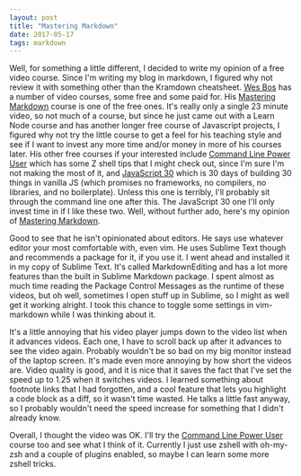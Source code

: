 ```yaml
---
layout: post
title: "Mastering Markdown"
date: 2017-05-17
tags: markdown
---
```


Well, for something a little different, I decided to write my opinion of a 
free video course.  Since I'm writing my blog in markdown, I figured why 
not review it with something other than the Kramdown cheatsheet.
[Wes Bos](http://wesbos.com/)
has a number of video courses, some free and some paid for.  His 
[Mastering Markdown](https://masteringmarkdown.com/) course is one of the free 
ones.  It's really only a single 23 minute video, so not much of a course, but 
since he just came out with a Learn Node course and has another longer free 
course of Javascript projects, I figured why not try the little course to get 
a feel for his teaching style and see if I want to invest any more time 
and/or money in more of
his courses later.  His other free courses if your interested include
[Command Line Power User](https://commandlinepoweruser.com/) which has some
Z shell tips that I might check out, since I'm sure I'm not making the most 
of it, and [JavaScript 30](https://javascript30.com/)
which is 30 days of building 
30 things in vanilla JS (which promises no frameworks, no compilers, no 
libraries, and no boilerplate).  Unless this one is terribly, I'll probably 
sit through the command line one after this.  The JavaScript 30 one I'll 
only invest time in if I like these two.  Well, without further ado, here's 
my opinion of [Mastering Markdown](https://masteringmarkdown.com/).

Good to see that he isn't opinionated about editors.  He says use whatever 
editor your most comfortable with, even vim.  He uses Sublime Text though 
and recommends a package for it, if you use it.  I went ahead and installed
it in my copy of Sublime Text.  It's called MarkdownEditing and has a lot
more features than the built in Sublime Markdown package.  I spent almost 
as much time reading the Package Control Messages as the runtime of these 
videos, but oh well, sometimes I open stuff up in Sublime, so I might as 
well get it working alright.  I took this chance to toggle some settings
in vim-markdown while I was thinking about it.

It's a little annoying that his video player jumps down to the video list
when it advances videos.  Each one, I have to scroll back up after it 
advances to see the video again.  Probably wouldn't be so bad on my big 
monitor instead of the laptop screen.  It's made even more annoying by how
short the videos are. Video quality is good, and it is nice that it saves
the fact that I've set the speed up to 1.25 when it switches videos.  I 
learned something about footnote links that I had forgotten, and a cool 
feature that lets you highlight a code block as a diff, so it wasn't
time wasted.  He talks a little fast anyway, so I probably wouldn't need
the speed increase for something that I didn't already know.

Overall, I thought the video was OK.  I'll try the 
[Command Line Power User](http://commandlinepoweruser/) course too and see
what I think of it.  Currently I just use zshell with oh-my-zsh and a 
couple of plugins enabled, so maybe I can learn some more zshell tricks.
